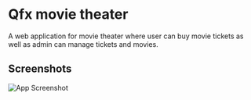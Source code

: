 
# Qfx movie theater

A web application for movie theater where user can buy movie tickets as well as admin can manage tickets and movies. 



## Screenshots

![App Screenshot](https://imgur.com/a/H0RMfzr)

